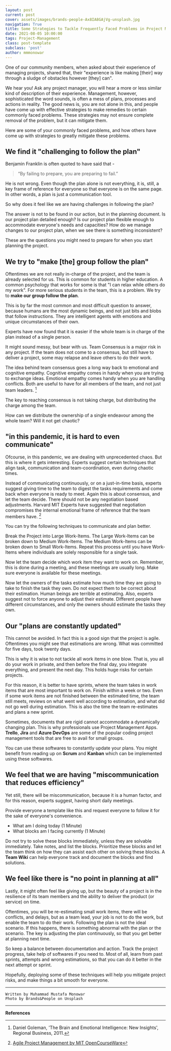 ```yaml
---
layout: post
current: post
cover: assets/images/brands-people-Ax8IA8GAjVg-unsplash.jpg
navigation: True
title: Some Strategies to Tackle Frequently Faced Problems in Project Management
date: 2021-08-05 10:00:00
tags: Project-Management
class: post-template
subclass: 'post'
author: mmmonowar
---
```


One of our community members, when asked about their experience of managing projects, shared that, their "experience is like making [their] way through a sludge of obstacles however [they] can".

We hear you! Ask any project manager, you will hear a more or less similar kind of description of their experience. Management, however, sophisticated the word sounds, is often a mess of plans, processes and actions in reality. The good news is, you are not alone in this, and people have come up with effective strategies to make remedies to certain commonly faced problems. These strategies may not ensure complete removal of the problem, but it can mitigate them.

Here are some of your commonly faced problems, and how others have come up with strategies to greatly mitigate these problems.

## We find it "challenging to follow the plan"

Benjamin Franklin is often quoted to have said that -
> “By failing to prepare, you are preparing to fail.”

He is not wrong. Even though the plan alone is not everything, it is, still, a key frame of reference for everyone so that everyone is on the same page. In other words, a plan is just a communication tool.

So why does it feel like we are having challenges in following the plan?

The answer is not to be found in our action, but in the planning document. Is our project plan detailed enough? Is our project plan flexible enough to accommodate everyone's needs and capacities? How do we manage changes to our project plan, when we see there is something inconsistent?

These are the questions you might need to prepare for when you start planning the project.

## We try to "make [the] group follow the plan"

Oftentimes we are not really in-charge of the project, and the team is already selected for us. This is common for students in higher education. A common psychology that works for some is that "I can relax while others do my work". For more serious students in the team, this is a problem. We try to **make our group follow the plan**.

This is by far the most common and most difficult question to answer, because humans are the most dynamic beings, and not just bits and blobs that follow instructions. They are intelligent agents with emotions and unique circumstances of their own.

Experts have now found that it is easier if the whole team is in charge of the plan instead of a single person.

It might sound messy, but bear with us. Team Consensus is a major risk in any project. If the team does not come to a consensus, but still have to deliver a project, some may relapse and leave others to do their work.

The idea behind team consensus goes a long way back to emotional and cognitive empathy. Cognitive empathy comes in handy when you are trying to exchange ideas. Emotional empathy comes handy when you are handling conflicts. Both are useful to have for all members of the team, and not just team leaders. [^1]

The key to reaching consensus is not taking charge, but distributing the charge among the team.

How can we distribute the ownership of a single endeavour among the whole team? Will it not get chaotic?

## "in this pandemic, it is hard to even communicate"

Ofcourse, in this pandemic, we are dealing with unprecedented chaos. But this is where it gets interesting. Experts suggest certain techniques that align task, communication and team-coordination, even during chaotic times.

Instead of communicating continuously, or on a just-in-time basis, experts suggest giving time to the team to digest the tasks requirements and come back when everyone is ready to meet. Again this is about consensus, and let the team decide. There should not be any negotiation based adjustments. Harvard MIT Experts have suggested that negotiation compromises the internal emotional frame of reference that the team members have. [^2]

You can try the following techniques to communicate and plan better.

Break the Project into Large Work-Items. The Large Work-Items can be broken down to Medium Work-Items. The Medium Work-Items can be broken down to Small Work-Items. Repeat this process until you have Work-Items where individuals are solely responsible for a single task.

Now let the team decide which work item they want to work on. Remember, this is done during a meeting, and these meetings are usually long. Make sure everyone is available for these meetings.

Now let the owners of the tasks estimate how much time they are going to take to finish the task they own. Do not expect them to be correct about their estimation. Human beings are terrible at estimating. Also, experts suggest not to force anyone to adjust their estimate. Different people have different circumstances, and only the owners should estimate the tasks they own.

## Our "plans are constantly updated"

This cannot be avoided. In fact this is a good sign that the project is agile. Oftentimes you might see that estimations are wrong. What was committed for five days, took twenty days.

This is why it is wise to not tackle all work items in one blow.
That is, you all do your work in private, and then before the final day, you integrate everything, and present the next day. This holds huge risks for certain projects.

For this reason, it is better to have sprints, where the team takes in work items that are most important to work on. Finish within a week or two. Even if some work items are not finished between the estimated time, the team still meets, reviews on what went well according to estimation, and what did not go well during estimation. This is also the time the team re-estimates and plans a new sprint.

Sometimes, documents that are rigid cannot accommodate a dynamically changing plan. This is why professionals use Project Management Apps. **Trello**, **Jira** and **Azure DevOps** are some of the popular coding project management tools that are free to avail for small groups.

You can use these softwares to constantly update your plans. You might benefit from reading up on **Scrum** and **Kanban** which can be implemented using these softwares.

## We feel that we are having "miscommunication that reduces efficiency"

Yet still, there will be miscommunication, because it is a human factor, and for this reason, experts suggest, having short daily meetings.

Provide everyone a template like this and request everyone to follow it for the sake of everyone's convenience.

- What am I doing today (1 Minute)
- What blocks am I facing currently (1 Minute)

Do not try to solve these blocks immediately, unless they are solvable immediately. Take notes, and list the blocks. Prioritize these blocks and let the team think on how they can assist each other on solving these blocks. A **Team Wiki** can help everyone track and document the blocks and find solutions.

## We feel like there is "no point in planning at all"

Lastly, it might often feel like giving up, but the beauty of a project is in the resilience of its team members and the ability to deliver the product (or service) on time.

Oftentimes, you will be re-estimating small work items, there will be conflicts, and delays, but as a team lead, your job is not to do the work, but enable the team to do their work. Following the plan is not the ideal scenario. If this happens, there is something abnormal with the plan or the scenario. The key is adjusting the plan continuously, so that you get better at planning next time.

So keep a balance between documentation and action. Track the project progress, take help of softwares if you need to. Most of all, learn from past sprints, attempts and wrong estimations, so that you can do it better in the next attempt or sprint.

Hopefully, deploying some of these techniques will help you mitigate project risks, and make things a bit smooth for everyone.


--- 

    Written by Muhammad Mustafa Monowar
    Photo by Brands&People on Unsplash

---



**References**

[^1]: Daniel Goleman, 'The Brain and Emotional Intelligence: New Insights', Regional Business, 2011. 

[^2]: [Agile Project Management by MIT OpenCourseWare](https://www.youtube.com/watch?v=nrfl6GAQy2s&pp=sAQA)
